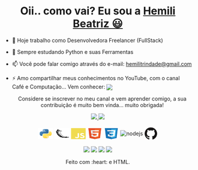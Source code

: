 <div>
  
  <h1 align="center">
    Oii.. como vai? Eu sou a
    <a href="https://www.linkedin.com/in/hemilibeatriz/">Hemili Beatriz 😃️</a>
  </h1>

- 🔭 Hoje trabalho como Desenvolvedora Freelancer (FullStack)
- 🌱 Sempre estudando Python e suas Ferramentas
- 📫 Você pode falar comigo através do e-mail: hemilitrindade@gmail.com
- ⚡ Amo compartilhar meus conhecimentos no YouTube, com o canal Café e Computação... Vem conhecer: 
    <a href="https://www.youtube.com/UC8-iobJ_CWod3FRGE0sPrOg?sub_confirmation=1" target="_blank">
      <img
           width="10%" 
           align="center" 
           valign="middle" 
           src="https://img.shields.io/youtube/channel/subscribers/UC8-iobJ_CWod3FRGE0sPrOg?label=YouTube&style=social" 
           target="_blank" 
      />
    </a> 
  
  <p align="center">
     Considere se inscrever no meu canal e vem aprender comigo, a sua contribuição é muito bem vinda... muito obrigada!
  </p>
  
</div>

<div align="center">
  <a href="https://github.com/Hemilibeatriz">
    <img height="150em" src="https://github-readme-stats.vercel.app/api?username=hemilibeatriz&count_private=true&include_all_commits=true&show_icons=true&theme=dracula&hide_border=false&show_owner=true"/>
    <img height="150em" src="https://github-readme-stats.vercel.app/api/top-langs/?username=hemilibeatriz&theme=dracula&hide_border=false&&layout=compact"/>
  </a>
</div>

<div align="center" valign="top"><br>
  <img align="center" alt="Python" height="30" width="40" src="https://raw.githubusercontent.com/devicons/devicon/master/icons/python/python-original.svg">
  <img align="center" alt="Flask" height="30" width="40" src="https://raw.githubusercontent.com/devicons/devicon/master/icons/flask/flask-original.svg">
  <img align="center" alt="Js" height="30" width="40" src="https://raw.githubusercontent.com/devicons/devicon/master/icons/javascript/javascript-plain.svg">
  <img align="center" alt="HTML" height="30" width="40" src="https://raw.githubusercontent.com/devicons/devicon/master/icons/html5/html5-original.svg">
  <img align="center" alt="CSS" height="30" width="40" src="https://raw.githubusercontent.com/devicons/devicon/master/icons/css3/css3-original.svg">
  <img align="center" alt="nodejs" height="30" width="40" src="https://cdn.worldvectorlogo.com/logos/nodejs-icon.svg">
  <img align="center" alt="github" height="35" width="35" src="https://raw.githubusercontent.com/devicons/devicon/master/icons/github/github-original.svg"">
</div><br>

<div align="center">
  <a href="https://www.youtube.com/channel/UC8-iobJ_CWod3FRGE0sPrOg?sub_confirmation=1" target="_blank"><img src="https://img.shields.io/badge/YouTube-FF0000?style=for-the-badge&logo=youtube&logoColor=white" target="_blank"></a>
  <a href="https://www.instagram.com/hemilibeatriz/" target="_blank"><img src="https://img.shields.io/badge/-Instagram-%23E4405F?style=for-the-badge&logo=instagram&logoColor=white" target="_blank"></a>
  <a href="https://www.linkedin.com/in/hemilibeatriz/" target="_blank"><img src="https://img.shields.io/badge/-LinkedIn-%230077B5?style=for-the-badge&logo=linkedin&logoColor=white" target="_blank"></a> 
  <a href="mailto:hemilitrindade@gmail.com"><img src="https://img.shields.io/badge/-Gmail-%23333?style=for-the-badge&logo=gmail&logoColor=white" target="_blank"></a>
</div>

<div align="center">
  <p>Feito com :heart: e HTML.</p>
</div>
